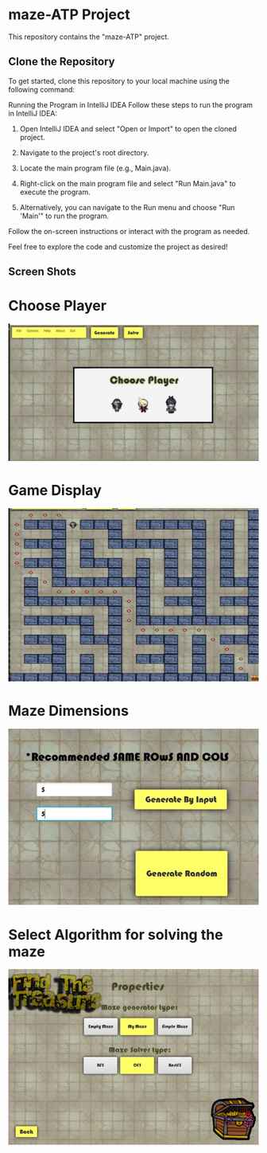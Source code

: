 # maze-ATP Project
This repository contains the "maze-ATP" project.

## Clone the Repository
To get started, clone this repository to your local machine using the following command:

 Running the Program in IntelliJ IDEA
Follow these steps to run the program in IntelliJ IDEA:

1. Open IntelliJ IDEA and select "Open or Import" to open the cloned project.

2. Navigate to the project's root directory.

3. Locate the main program file (e.g., Main.java).

4. Right-click on the main program file and select "Run Main.java" to execute the program.

5. Alternatively, you can navigate to the Run menu and choose "Run 'Main'" to run the program.

Follow the on-screen instructions or interact with the program as needed.

Feel free to explore the code and customize the project as desired!

## Screen Shots
# Choose Player
  <img src="DisplayForReadme/ChosePlayer.jpg" >

# Game Display
  <img src="DisplayForReadme/GameDisplay.jpg" >

# Maze Dimensions
  <img src="DisplayForReadme/SelectDimensions.jpg" >

# Select Algorithm for solving the maze
  <img src="DisplayForReadme/SelectingAlgorithm.jpg" >
